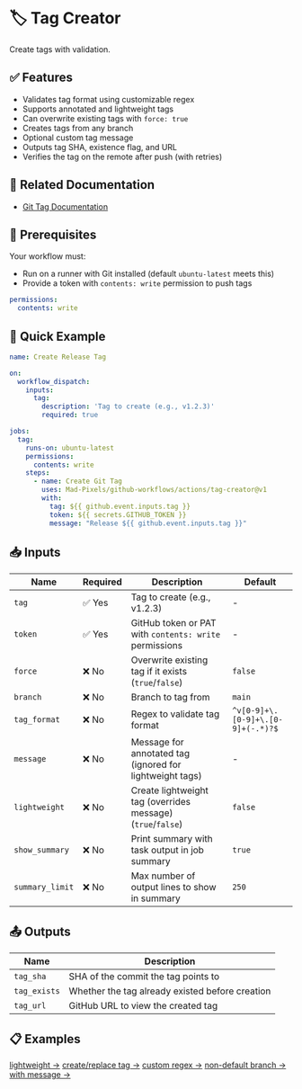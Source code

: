 # 🏷️ Tag Creator
Create tags with validation.

## ✅ Features
- Validates tag format using customizable regex
- Supports annotated and lightweight tags
- Can overwrite existing tags with `force: true`
- Creates tags from any branch
- Optional custom tag message
- Outputs tag SHA, existence flag, and URL
- Verifies the tag on the remote after push (with retries)

## 📖 Related Documentation
- [Git Tag Documentation](https://git-scm.com/book/en/v2/Git-Basics-Tagging)

## 🚀 Prerequisites
Your workflow must:
- Run on a runner with Git installed (default `ubuntu-latest` meets this)
- Provide a token with `contents: write` permission to push tags
```yaml
permissions:
  contents: write
```

## 🔧 Quick Example
```yaml
name: Create Release Tag

on:
  workflow_dispatch:
    inputs:
      tag:
        description: 'Tag to create (e.g., v1.2.3)'
        required: true

jobs:
  tag:
    runs-on: ubuntu-latest
    permissions:
      contents: write
    steps:
      - name: Create Git Tag
        uses: Mad-Pixels/github-workflows/actions/tag-creator@v1
        with:
          tag: ${{ github.event.inputs.tag }}
          token: ${{ secrets.GITHUB_TOKEN }}
          message: "Release ${{ github.event.inputs.tag }}"
```

## 📥 Inputs
|**Name**|**Required**|**Description**|**Default**|
|---|---|---|---|
|`tag`|✅ Yes|Tag to create (e.g., v1.2.3)|-|
|`token`|✅ Yes|GitHub token or PAT with `contents: write` permissions|-|
|`force`|❌ No|Overwrite existing tag if it exists (`true`/`false`)|`false`|
|`branch`|❌ No|Branch to tag from|`main`|
|`tag_format`|❌ No|Regex to validate tag format|`^v[0-9]+\.[0-9]+\.[0-9]+(-.*)?$`|
|`message`|❌ No| Message for annotated tag (ignored for lightweight tags)|-|
|`lightweight`|❌ No|Create lightweight tag (overrides message) (`true`/`false`)|`false`|
|`show_summary`|❌ No|Print summary with task output in job summary|`true`|
|`summary_limit`|❌ No|Max number of output lines to show in summary|`250`|

## 📤 Outputs
|**Name**|**Description**|
|---|---|
|`tag_sha`|SHA of the commit the tag points to|
|`tag_exists`|Whether the tag already existed before creation|
|`tag_url`|GitHub URL to view the created tag|

## 📋 Examples
[lightweight →](./examples/lightweight.yml)
[create/replace tag →](./examples/overwrite.yml)
[custom regex →](./examples/custom_format.yml)
[non-default branch →](./examples/custom_branch.yml)
[with message →](./examples/with_message.yml)

